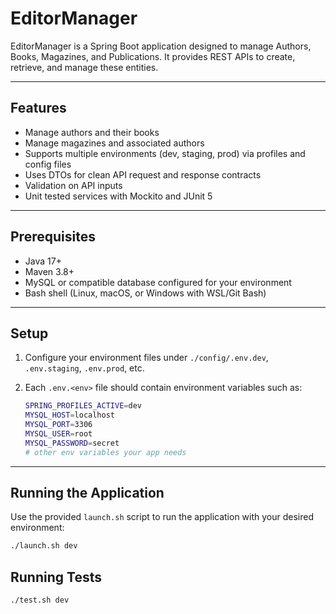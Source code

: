 # EditorManager

EditorManager is a Spring Boot application designed to manage Authors, Books, Magazines, and Publications. It provides REST APIs to create, retrieve, and manage these entities.

---

## Features

- Manage authors and their books
- Manage magazines and associated authors
- Supports multiple environments (dev, staging, prod) via profiles and config files
- Uses DTOs for clean API request and response contracts
- Validation on API inputs
- Unit tested services with Mockito and JUnit 5

---

## Prerequisites

- Java 17+
- Maven 3.8+
- MySQL or compatible database configured for your environment
- Bash shell (Linux, macOS, or Windows with WSL/Git Bash)

---

## Setup

1. Configure your environment files under `./config/.env.dev`, `.env.staging`, `.env.prod`, etc.

2. Each `.env.<env>` file should contain environment variables such as:

    ```bash
    SPRING_PROFILES_ACTIVE=dev
    MYSQL_HOST=localhost
    MYSQL_PORT=3306
    MYSQL_USER=root
    MYSQL_PASSWORD=secret
    # other env variables your app needs
    ```

---

## Running the Application

Use the provided `launch.sh` script to run the application with your desired environment:

```bash
./launch.sh dev
```

## Running Tests
```bash
./test.sh dev
```